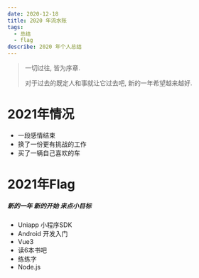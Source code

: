 ```yaml
---
date: 2020-12-18
title: 2020 年流水账
tags:
  - 总结
  - flag
describe: 2020 年个人总结
---
```


> 一切过往, 皆为序章.
>
> 对于过去的既定人和事就让它过去吧, 新的一年希望越来越好.

# 2021年情况
 - 一段感情结束
 - 换了一份更有挑战的工作
 - 买了一辆自己喜欢的车




# 2021年Flag
##### 新的一年 新的开始 来点小目标

 - Uniapp 小程序SDK
 - Android 开发入门
 - Vue3
 - 读6本书吧
 - 练练字
 - Node.js

<Comment/>
